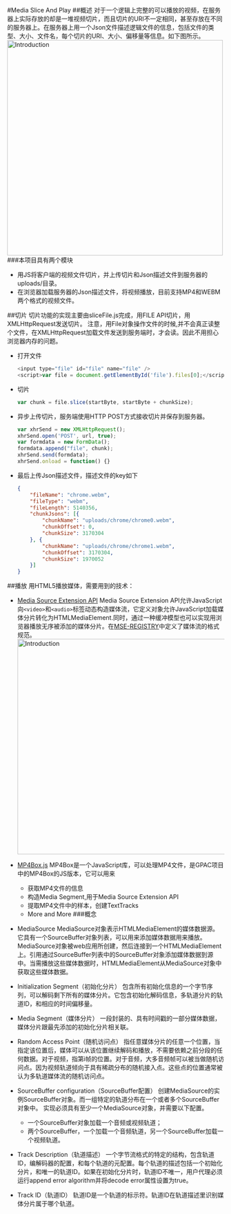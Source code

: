 #Media Slice And Play
##概述
对于一个逻辑上完整的可以播放的视频，在服务器上实际存放的却是一堆视频切片，而且切片的URI不一定相同，甚至存放在不同的服务器上。在服务器上用一个Json文件描述逻辑文件的信息，包括文件的类型、大小、文件名，每个切片的URI、大小、偏移量等信息。如下图所示。
<img src="http://hanzeil.xyz/media_slice_and_play/introduction" width = "500"  alt="Introduction" align=center />
###本项目具有两个模块

* 用JS将客户端的视频文件切片，并上传切片和Json描述文件到服务器的uploads/目录。
* 在浏览器加载服务器的Json描述文件，将视频播放，目前支持MP4和WEBM两个格式的视频文件。

##切片
切片功能的实现主要由sliceFile.js完成，用FILE API切片，用XMLHttpRequest发送切片。
注意，用File对象操作文件的时候,并不会真正读整个文件，在XMLHttpRequest加载文件发送到服务端时，才会读。因此不用担心浏览器内存的问题。

*   打开文件

	```javascript
	<input type="file" id="file" name="file" />
	<script>var file = document.getElementById('file').files[0];</script>
    ```

*   切片
	```javascript
	var chunk = file.slice(startByte, startByte + chunkSize);
	```

*	异步上传切片，服务端使用HTTP POST方式接收切片并保存到服务器。
	```javascript
	var xhrSend = new XMLHttpRequest();
	xhrSend.open('POST', url, true);
	var formdata = new FormData();
	formdata.append("file", chunk);
	xhrSend.send(formdata);
	xhrSend.onload = function() {}
	```

*	最后上传Json描述文件，描述文件的key如下
	```json
	{
		"fileName": "chrome.webm",
		"fileType": "webm",
		"fileLength": 5140356,
		"chunkJsons": [{
			"chunkName": "uploads/chrome/chrome0.webm",
			"chunkOffset": 0,
			"chunkSize": 3170304
		}, {
			"chunkName": "uploads/chrome/chrome1.webm",
			"chunkOffset": 3170304,
			"chunkSize": 1970052
		}]
	}
	```
##播放
用HTML5播放媒体，需要用到的技术：

*	[Media Source Extension API](http://www.w3.org/TR/media-source/)
	Media Source Extension API允许JavaScript向`<video>`和`<audio>`标签动态构造媒体流，它定义对象允许JavaScript加载媒体分片转化为HTMLMediaElement.同时，通过一种缓冲模型也可以实现用浏览器播放无序被添加的媒体分片。在[MSE-REGISTRY](http://www.w3.org/TR/media-source/byte-stream-format-registry.html)中定义了媒体流的格式规范。
	<img src="http://www.w3.org/TR/media-source/pipeline_model.png" width = "500"  alt="Introduction" align=center />

*	[MP4Box.js](https://github.com/gpac/mp4box.js/)
	MP4Box是一个JavaScript库，可以处理MP4文件，是GPAC项目中的MP4Box的JS版本，它可以用来
	*	获取MP4文件的信息
	*	构造Media Segment,用于Media Source Extension API
	*	提取MP4文件中的样本，创建TextTracks
	*	More and More
###概念
*	MediaSource
	MediaSource对象表示HTMLMediaElement的媒体数据源。它具有一个SourceBuffer对象列表，可以用来添加媒体数据用来播放。MediaSource对象被web应用所创建，然后连接到一个HTMLMediaElement上。引用通过SourceBuffer列表中的SourceBuffer对象添加媒体数据到源中。当需播放这些媒体数据时，HTMLMediaElement从MediaSource对象中获取这些媒体数据。

*	Initialization Segment（初始化分片）
	包含所有初始化信息的一个字节序列，可以解码剩下所有的媒体分片。它包含初始化解码信息，多轨道分片的轨道ID，和相应的时间偏移量。

*	Media Segment（媒体分片）
	一段封装的、具有时间戳的一部分媒体数据，媒体分片跟最先添加的初始化分片相关联。

*	Random Access Point（随机访问点）
	指任意媒体分片的任意一个位置，当指定该位置后，媒体可以从该位置继续解码和播放，不需要依赖之前分段的任何数据。对于视频，指第i帧的位置。对于音频，大多音频帧可以被当做随机访问点。因为视频轨道倾向于具有稀疏分布的随机接入点。这些点的位置通常被认为多轨道媒体流的随机访问点。

*	SourceBuffer configuration（SourceBuffer配置）
	创建MediaSource的实例SourceBuffer对象。而一组特定的轨道分布在一个或者多个SourceBuffer对象中。
	实现必须具有至少一个MediaSource对象，并需要以下配置。
	*	一个SourceBuffer对象加载一个音频或视频轨道；
	*	两个SourceBuffer，一个加载一个音频轨道，另一个SourceBuffer加载一个视频轨道。

*	Track Description（轨道描述）
	一个字节流格式的特定的结构，包含轨道ID，编解码器的配置，和每个轨道的元配置。每个轨道的描述包括一个初始化分片，和唯一的轨道ID。如果在初始化分片时，轨道ID不唯一，用户代理必须运行append error algorithm并将decode error属性设置为true。

*	Track ID（轨道ID）
	轨道ID是一个轨道的标示符。轨道ID在轨道描述里识别媒体分片属于哪个轨道。


